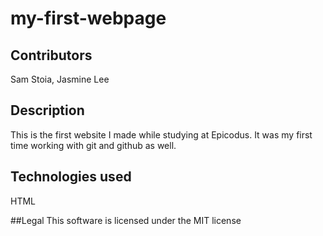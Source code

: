 # my-first-webpage
## Contributors
Sam Stoia, Jasmine Lee

## Description
This is the first website I made while studying at Epicodus.  It was my first time working with git and github as well.

## Technologies used
HTML

##Legal
This software is licensed under the MIT license
